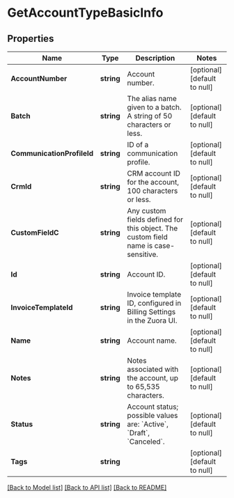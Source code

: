 # GetAccountTypeBasicInfo

## Properties
Name | Type | Description | Notes
------------ | ------------- | ------------- | -------------
**AccountNumber** | **string** | Account number.  | [optional] [default to null]
**Batch** | **string** | The alias name given to a batch. A string of 50 characters or less.  | [optional] [default to null]
**CommunicationProfileId** | **string** | ID of a communication profile.  | [optional] [default to null]
**CrmId** | **string** | CRM account ID for the account, 100 characters or less.  | [optional] [default to null]
**CustomFieldC** | **string** | Any custom fields defined for this object. The custom field name is case-sensitive.  | [optional] [default to null]
**Id** | **string** | Account ID.  | [optional] [default to null]
**InvoiceTemplateId** | **string** | Invoice template ID, configured in Billing Settings in the Zuora UI.  | [optional] [default to null]
**Name** | **string** | Account name.  | [optional] [default to null]
**Notes** | **string** | Notes associated with the account, up to 65,535 characters.  | [optional] [default to null]
**Status** | **string** | Account status; possible values are: &#x60;Active&#x60;, &#x60;Draft&#x60;, &#x60;Canceled&#x60;.  | [optional] [default to null]
**Tags** | **string** |  | [optional] [default to null]

[[Back to Model list]](../README.md#documentation-for-models) [[Back to API list]](../README.md#documentation-for-api-endpoints) [[Back to README]](../README.md)


